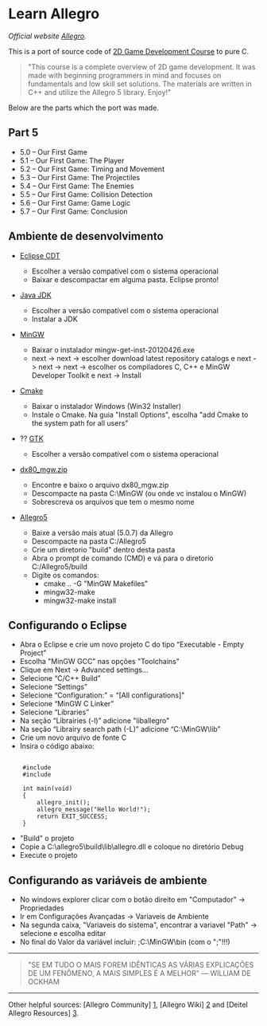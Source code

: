 ﻿Learn Allegro
================================

*Official _website_ [Allegro](http://alleg.sourceforge.net/).*

This is a port of source code of [2D Game Development Course](http://fixbyproximity.com/2d-game-development-course/) to pure C.


> "This course is a complete overview of 2D game development. 
It was made with beginning programmers in mind and focuses on fundamentals and low skill set solutions. 
The materials are written in C++ and utilize the Allegro 5 library. Enjoy!"


Below are the parts which the port was made.


Part 5
-------------------------

* 5.0 – Our First Game
* 5.1 – Our First Game: The Player
* 5.2 – Our First Game: Timing and Movement
* 5.3 – Our First Game: The Projectiles
* 5.4 – Our First Game: The Enemies
* 5.5 – Our First Game: Collision Detection
* 5.6 – Our First Game: Game Logic
* 5.7 – Our First Game: Conclusion


Ambiente de desenvolvimento
-------------------------
* [Eclipse CDT](http://www.eclipse.org/downloads/packages/eclipse-ide-cc-developers/junor)
	- Escolher a versão compatível com o sistema operacional
	- Baixar e descompactar em alguma pasta. Eclipse pronto!

* [Java JDK](http://www.oracle.com/technetwork/java/javase/downloads/jdk-7u3-download-1501626.html)
	- Escolher a versão compatível com o sistema operacional
	- Instalar a JDK

* [MinGW](http://sourceforge.net/projects/mingw/files/Installer/mingw-get-inst/mingw-get-inst-20120426/)
	- Baixar o instalador mingw-get-inst-20120426.exe
	- next -> next -> escolher download latest repository catalogs e next -> next -> next -> escolher os compiladores C, C++ e MinGW Developer Toolkit e next -> Install

* [Cmake](http://cmake.org/cmake/resources/software.html)
	- Baixar o instalador Windows (Win32 Installer)
	- Instale o Cmake. Na guia "Install Options", escolha "add Cmake to the system path for all users"

* ?? [GTK](http://www.gtk.org/download/index.php)
	- Escolher a versão compatível com o sistema operacional
	
	
* [dx80_mgw.zip](http://www.liballeg.org/wip.html)
	- Encontre e baixo o arquivo dx80_mgw.zip
	- Descompacte na pasta C:\MinGW (ou onde vc instalou o MinGW)
	- Sobrescreva os arquivos que tem o mesmo nome

* [Allegro5](http://www.liballeg.org/wip.html)
	- Baixe a versão mais atual (5.0.7) da Allegro
	- Descompacte na pasta C:/Allegro5
	- Crie um diretorio "build" dentro desta pasta
	- Abra o prompt de comando (CMD) e vá para o diretorio C:/Allegro5/build
	- Digite os comandos:
		- cmake .. -G "MinGW Makefiles"
		- mingw32-make
		- mingw32-make install

Configurando o Eclipse
-------------------------
* Abra o Eclipse e crie um novo projeto C do tipo “Executable - Empty Project”
* Escolha "MinGW GCC" nas opções "Toolchains"
* Clique em Next -> Advanced settings...
* Selecione  “C/C++ Build”
* Selecione “Settings”
* Selecione “Configuration:” = “[All configurations]"
* Selecione  “MinGW C Linker”
* Selecione “Libraries”
* Na seção “Librairies (-l)” adicione "liballegro"
* Na seção  “Librairy search path (-L)” adicione “C:\MinGW\lib”
* Crie um novo arquivo de fonte C
* Insira o código abaixo:

<pre><code>
    #include <allegro.h>
    #include <stdlib.h>
 
    int main(void)
    {
        allegro_init();
        allegro_message("Hello World!");
        return EXIT_SUCCESS;
    }
</code></pre>

* "Build" o projeto
* Copie a C:\allegro5\build\lib\allegro.dll e coloque no diretório Debug
* Execute o projeto



Configurando as variáveis de ambiente
-------------------------
* No windows explorer clicar com o botão direito em "Computador" -> Propriedades
* Ir em Configurações Avançadas -> Variaveis de Ambiente
* Na segunda caixa, "Variaveis do sistema", encontrar a variavel "Path" -> selecione e escolha editar
* No final do Valor da variável incluir: ;C:\MinGW\bin (com o ";"!!!)




----------------------

> "SE EM TUDO O MAIS FOREM IDÊNTICAS AS VÁRIAS EXPLICAÇÕES DE UM FENÔMENO, A MAIS SIMPLES É A MELHOR" — WILLIAM DE OCKHAM

----------------------

Other helpful sources: [Allegro Community] [1],
[Allegro Wiki] [2] and [Deitel Allegro Resources] [3].

  [1]: http://www.allegro.cc/        "Allegro Community"
  [2]: http://wiki.allegro.cc/  "Allegro Wiki"
  [3]: http://www.deitel.com/ResourceCenters/Programming/C/AllegroCGameProgramming/tabid/223/Default.aspx    "Deitel Allegro Resources"